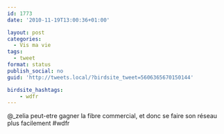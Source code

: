 ```yaml
---
id: 1773
date: '2010-11-19T13:00:36+01:00'

layout: post
categories:
  - Vis ma vie
tags:
  - tweet
format: status
publish_social: no
guid: 'http://tweets.local/?birdsite_tweet=5606365670150144'

birdsite_hashtags:
    - wdfr
---
```


@\_zelia peut-etre gagner la fibre commercial, et donc se faire son réseau plus facilement #wdfr